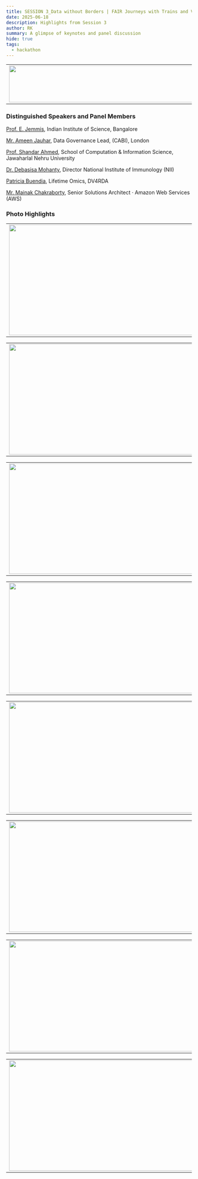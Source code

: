```yaml
---
title: SESSION 3_Data without Borders | FAIR Journeys with Trains and Visitors
date: 2025-06-18
description: Highlights from Session 3
author: RK
summary: A glimpse of keynotes and panel discussion 
hide: true
tags:
  - hackathon
---
```


<table>
  <tr>
    <td>
      <img src='{{ "/static/img/events_all/session3_AI_summit.JPG" | url }}' width="500" height="100">
    </td>
  </tr>
</table>

### Distinguished Speakers and Panel Members

[Prof. E. Jemmis](https://www.linkedin.com/in/eluvathingal-jemmis-511061194/?originalSubdomain=in), Indian Institute of Science, Bangalore

[Mr. Ameen Jauhar](https://www.linkedin.com/in/ameen-jauhar-5ab9a838/?originalSubdomain=uk), Data Governance Lead, (CABI), London

[Prof. Shandar Ahmed](https://www.linkedin.com/in/shandar-ahmad-152b5610b/?originalSubdomain=in), School of Computation & Information Science, Jawaharlal Nehru University

[Dr. Debasisa Mohanty](https://www.linkedin.com/in/debasisa-mohanty-24916a97/?originalSubdomain=in), Director National Institute of Immunology (NII)

[Patricia Buendia](https://www.linkedin.com/in/patricia-buendia-healthscience/), Lifetime Omics, DV4RDA

[Mr. Mainak Chakraborty](https://www.linkedin.com/in/mainakchakraborty07/?originalSubdomain=in), Senior Solutions Architect · Amazon Web Services (AWS)

### Photo Highlights

<table>
<tr>
<td><img src='{{ "/static/img/events_all/session3_pic1.jpg" | url }}' width="500" height="300"></td>
<td><img src='{{ "/static/img/events_all/session3_pic2.jpg" | url }}' width="500" height="300"></td>
</tr>   
</table>

<table>
<tr>
<td><img src='{{ "/static/img/events_all/session3_pic3.jpg" | url }}' width="500" height="300"></td>
<td><img src='{{ "/static/img/events_all/session3_pic4.jpg" | url }}' width="500" height="300"></td>
</tr>   
</table>

<table>
<tr>
<td><img src='{{ "/static/img/events_all/session3_pic5.jpg" | url }}' width="500" height="300"></td>
<td><img src='{{ "/static/img/events_all/session3_pic6.jpg" | url }}' width="500" height="300"></td>
</tr>   
</table>

<table>
<tr>
<td><img src='{{ "/static/img/events_all/session3_pic7.jpg" | url }}' width="500" height="300"></td>
<td><img src='{{ "/static/img/events_all/session3_pic8.jpg" | url }}' width="500" height="300"></td>
</tr>   
</table>

<table>
<tr>
<td><img src='{{ "/static/img/events_all/session3_pic9.jpg" | url }}' width="500" height="300"></td>
<td><img src='{{ "/static/img/events_all/session3_pic10.jpg" | url }}' width="500" height="300"></td>
</tr>   
</table>

<table>
<tr>
<td><img src='{{ "/static/img/events_all/session3_pic11.jpg" | url }}' width="500" height="300"></td>
<td><img src='{{ "/static/img/events_all/session3_pic12.jpg" | url }}' width="500" height="300"></td>
</tr>   
</table>

<table>
<tr>
<td><img src='{{ "/static/img/events_all/session3_pic13.jpg" | url }}' width="500" height="300"></td>
<td><img src='{{ "/static/img/events_all/session3_pic14.jpg" | url }}' width="500" height="300"></td>
</tr>   
</table>

<table>
<tr>
<td><img src='{{ "/static/img/events_all/session3_pic15.jpg" | url }}' width="500" height="300"></td>
<td><img src='{{ "/static/img/events_all/session3_pic16.jpg" | url }}' width="500" height="300"></td>
</tr>   
</table>



